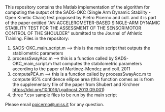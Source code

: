 This repository contains the Matlab implementation of the algorithm for computing the output of the SADS-OKC (Single Arm Dynamic Stability - Open Kinetic Chain) test proposed by Pietro Picerno and coll. and it is part of the paper entitled "AN ACCELEROMETER-BASED SINGLE-ARM DYNAMIC STABILITY TEST FOR THE ASSESSMENT OF THE SENSORIMOTOR CONTROL OF THE SHOULDER" submitted to the Journal of Athletic Training.
Files in the repository:<br>
1) SADS-OKC_main_script.m --> this is the main script that outputs the stabilometric parameters<br>
2) processSwayAcc.m --> this is a function called by SADS-OKC_main_script.m that computes the stabilometric parameters according to the paper of Martinez-Mendez and coll. 2011<br>
3) computePEA.m --> this is a function called by processSwayAcc.m to compute 95% confidence ellipse area (this function comes as is from the supplementary file of the  paper from Shubert and Kirchner https://doi.org/10.1016/j.gaitpost.2013.09.001)<br>
4) three *.csv sample files to be run by the main script<br>

Please email ppicerno@uniss.it for any question.

